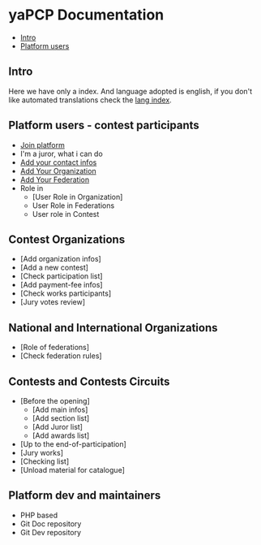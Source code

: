 # yaPCP Documentation

* [Intro](#intro)
* [Platform users](#platform-users---contest-participants)

## Intro

Here we have only a index. And language adopted is english,
if you don't like automated translations check the
[lang index](./index_lang.md).

## Platform users - contest participants

* [Join platform](./users/join-platform.md)
* I'm a juror, what i can do
* [Add your contact infos](./users/user_contact.md)
* [Add Your Organization](./organizations/add-organization.md)
* [Add Your Federation](./federations/add-federation.md)
* Role in
  * [User Role in Organization]
  * User Role in Federations
  * User role in Contest

## Contest Organizations

* [Add organization infos]
* [Add a new contest]
* [Check participation list]
* [Add payment-fee infos]
* [Check works participants]
* [Jury votes review]

## National and International Organizations

* [Role of federations]
* [Check federation rules]

## Contests and Contests Circuits

* [Before the opening]
  * [Add main infos]
  * [Add section list]
  * [Add Juror list]
  * [Add awards list]
* [Up to the end-of-participation]
* [Jury works]
* [Checking list]
* [Unload material for catalogue]

## Platform dev and maintainers

* PHP based
* Git Doc repository
* Git Dev repository
